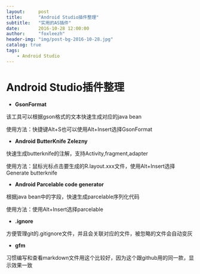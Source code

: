 ```yaml
---
layout:     post
title:      "Android Studio插件整理"
subtitle:   "实用的AS插件"
date:       2016-10-28 12:00:00
author:     "foxleezh"
header-img: "img/post-bg-2016-10-28.jpg"
catalog: true
tags:
    - Android Studio
---
```


# Android Studio插件整理

* **GsonFormat**

该工具可以根据gson格式的文本快速生成对应的java bean

使用方法：快捷键Alt+S也可以使用Alt+Insert选择GsonFormat

* **Android ButterKnife Zelezny**

快速生成butterknife的注解，支持Activity,fragment,adapter

使用方法：鼠标光标点击要生成的R.layout.xxx文件，使用Alt+Insert选择Generate butterknife

* **Android Parcelable code generator**

根据java bean中的字段，快速生成parcelable序列化代码

使用方法：使用Alt+Insert选择parcelable

* **.ignore**

方便管理git的.gitignore文件，并且会关联对应的文件，被忽略的文件会自动变灰

* **gfm**

习惯编写和查看markdown文件用这个比较好，因为这个跟github用的同一款，显示效果一致
